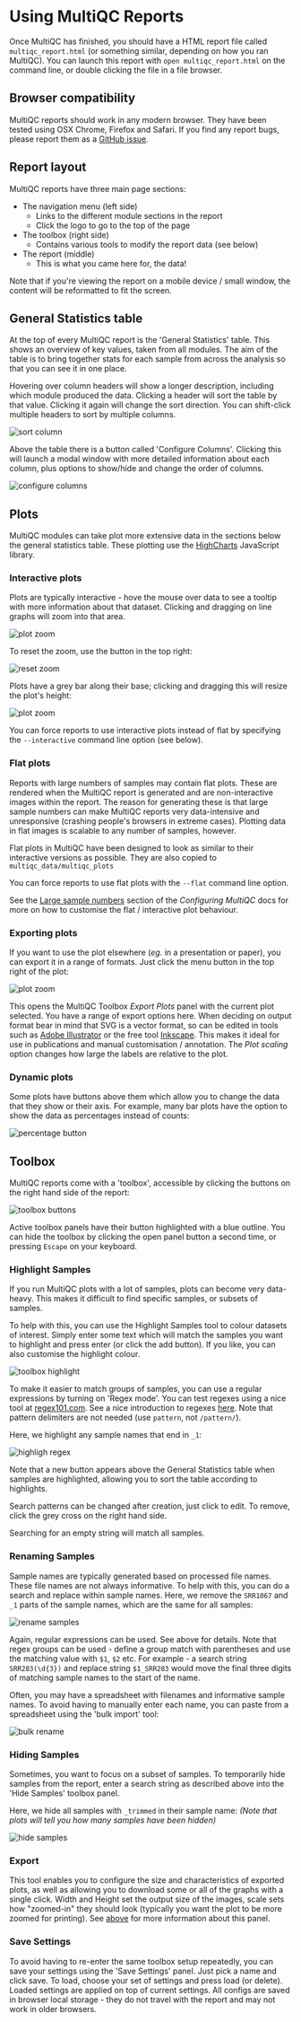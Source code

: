 # Using MultiQC Reports
Once MultiQC has finished, you should have a HTML report file called
`multiqc_report.html` (or something similar, depending on how you ran MultiQC).
You can launch this report with `open multiqc_report.html` on the command
line, or double clicking the file in a file browser.

## Browser compatibility
MultiQC reports should work in any modern browser. They have been tested
using OSX Chrome, Firefox and Safari. If you find any report bugs, please
report them as a [GitHub issue](https://github.com/ewels/MultiQC/issues).

## Report layout
MultiQC reports have three main page sections:

 - The navigation menu (left side)
   - Links to the different module sections in the report
   - Click the logo to go to the top of the page
 - The toolbox (right side)
   - Contains various tools to modify the report data (see below)
 - The report (middle)
   - This is what you came here for, the data!

Note that if you're viewing the report on a mobile device / small window,
the content will be reformatted to fit the screen.

## General Statistics table
At the top of every MultiQC report is the 'General Statistics' table.
This shows an overview of key values, taken from all modules. The aim
of the table is to bring together stats for each sample from across the
analysis so that you can see it in one place.

Hovering over column headers will show a longer description, including which
module produced the data. Clicking a header will sort the table by that value.
Clicking it again will change the sort direction. You can shift-click multiple
headers to sort by multiple columns.

![sort column](images/genstats_sort.png)

Above the table there is a button called 'Configure Columns'. Clicking this
will launch a modal window with more detailed information about each column,
plus options to show/hide and change the order of columns.

![configure columns](images/genstats_config_cols.png)

## Plots
MultiQC modules can take plot more extensive data in the sections below
the general statistics table. These plotting use the
[HighCharts](http://www.highcharts.com/) JavaScript library.

### Interactive plots
Plots are typically interactive - hove the mouse over data to see a tooltip
with more information about that dataset. Clicking and dragging on line graphs
will zoom into that area.

![plot zoom](images/plot_zoom.png)

To reset the zoom, use the button in the top right:

![reset zoom](images/plot_reset_zoom.png)

Plots have a grey bar along their base; clicking and dragging this will
resize the plot's height:

![plot zoom](images/plot_height.png)

You can force reports to use interactive plots instead of flat by specifying
the `--interactive` command line option (see below).

### Flat plots
Reports with large numbers of samples may contain flat plots. These are
rendered when the MultiQC report is generated and are non-interactive
images within the report. The reason for generating these is that large
sample numbers can make MultiQC reports very data-intensive and unresponsive
(crashing people's browsers in extreme cases). Plotting data in flat images
is scalable to any number of samples, however.

Flat plots in MultiQC have been designed to look as similar to their interactive
versions as possible. They are also copied to `multiqc_data/multiqc_plots`

You can force reports to use flat plots with the `--flat` command line option.

See the [Large sample numbers](#large-sample-numbers) section of the
_Configuring MultiQC_ docs for more on how to customise the flat / interactive
plot behaviour.

### Exporting plots
If you want to use the plot elsewhere (_eg._ in a presentation or paper),
you can export it in a range of formats. Just click the menu button in
the top right of the plot:

![plot zoom](images/plot_export.png)

This opens the MultiQC Toolbox _Export Plots_ panel with the current plot
selected. You have a range of export options here. When deciding on output
format bear in mind that SVG is a vector format, so can be edited in tools
such as [Adobe Illustrator](http://www.adobe.com/products/illustrator.html)
or the free tool [Inkscape](https://inkscape.org/en/). This makes it ideal
for use in publications and manual customisation / annotation. The
_Plot scaling_ option changes how large the labels are relative to the plot.

### Dynamic plots
Some plots have buttons above them which allow you to change the data
that they show or their axis. For example, many bar plots have the option
to show the data as percentages instead of counts:

![percentage button](images/plot_percentage_button.png)


## Toolbox
MultiQC reports come with a 'toolbox', accessible by clicking the buttons
on the right hand side of the report:

![toolbox buttons](images/toolbox_buttons.png)

Active toolbox panels have their button highlighted with a blue outline.
You can hide the toolbox by clicking the open panel button a second time,
or pressing `Escape` on your keyboard.

### Highlight Samples
If you run MultiQC plots with a lot of samples, plots can become very
data-heavy. This makes it difficult to find specific samples, or subsets
of samples.

To help with this, you can use the Highlight Samples tool to colour datasets
of interest. Simply enter some text which will match the samples you want to
highlight and press enter (or click the add button). If you like, you can also
customise the highlight colour.

![toolbox highlight](images/toolbox_highlight.png)

To make it easier to match groups of samples, you can use a regular expressions
by turning on 'Regex mode'. You can test regexes using a nice tool at
[regex101.com](https://regex101.com/). See a nice introduction to regexes
[here](http://www.regular-expressions.info/quickstart.html). Note that pattern
delimiters are not needed (use `pattern`, not `/pattern/`).

Here, we highlight any sample names that end in `_1`:

![highligh regex](images/toolbox_highlight_regex.png)

Note that a new button appears above the General Statistics table when samples
are highlighted, allowing you to sort the table according to highlights.

Search patterns can be changed after creation, just click to edit. To remove,
click the grey cross on the right hand side.

Searching for an empty string will match all samples.

### Renaming Samples
Sample names are typically generated based on processed file names. These
file names are not always informative. To help with this, you can do a search
and replace within sample names. Here, we remove the `SRR1067` and `_1` parts
of the sample names, which are the same for all samples:

![rename samples](images/toolbox_rename.png)

Again, regular expressions can be used. See above for details. Note that
regex groups can be used - define a group match with parentheses and
use the matching value with `$1`, `$2` etc. For example - a search string
`SRR283(\d{3})` and replace string `$1_SRR283` would move the final three
digits of matching sample names to the start of the name.

Often, you may have a spreadsheet with filenames and informative sample
names. To avoid having to manually enter each name, you can paste from a
spreadsheet using the 'bulk import' tool:

![bulk rename](images/toolbox_bulk_rename.png)

### Hiding Samples
Sometimes, you want to focus on a subset of samples. To temporarily
hide samples from the report, enter a search string as described above into
the 'Hide Samples' toolbox panel.

Here, we hide all samples with `_trimmed` in their sample name:
_(Note that plots will tell you how many samples have been hidden)_

![hide samples](images/toolbox_hide_samples.png)

### Export
This tool enables you to configure the size and characteristics of exported
plots, as well as allowing you to download some or all of the graphs with a
single click. Width and Height set the output size of the images, scale sets
how "zoomed-in" they should look (typically you want the plot to be more
zoomed for printing). See [above](#exporting-plots) for more information
about this panel.

### Save Settings
To avoid having to re-enter the same toolbox setup repeatedly, you can
save your settings using the 'Save Settings' panel. Just pick a name
and click save. To load, choose your set of settings and press load 
(or delete). Loaded settings are applied on top of current settings.
All configs are saved in browser local storage - they do not travel
with the report and may not work in older browsers.

